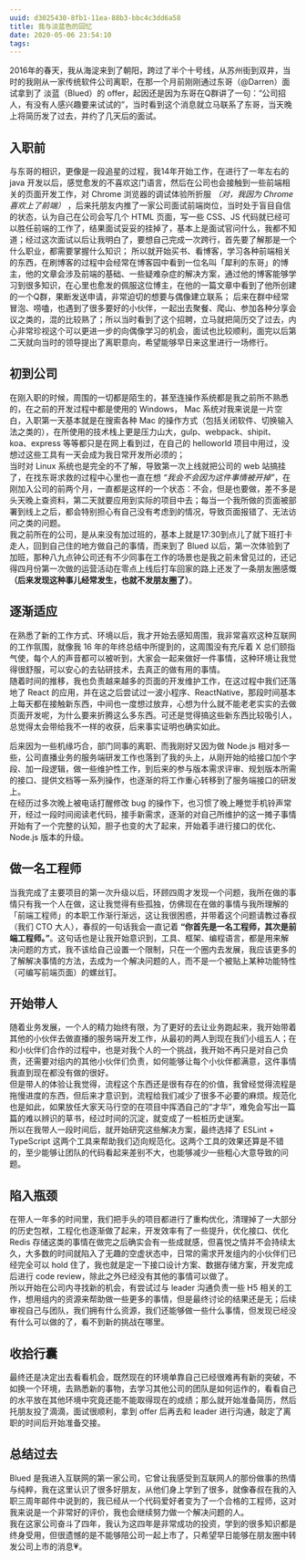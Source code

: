```yaml
---
uuid: d3025430-8fb1-11ea-88b3-bbc4c3dd6a58
title: 我与淡蓝色的回忆
date: 2020-05-06 23:54:10
tags:
---
```


2016年的春天，我从海淀来到了朝阳，跨过了半个十号线，从苏州街到双井，当时的我刚从一家传统软件公司离职，在那一个月前刚刚通过东哥（@Darren）面试拿到了 淡蓝（Blued）的 offer，起因还是因为东哥在Q群讲了一句：“公司招人，有没有人感兴趣要来试试的”，当时看到这个消息就立马联系了东哥，当天晚上将简历发了过去，并约了几天后的面试。  

## 入职前

与东哥的相识，更像是一段追星的过程，我14年开始工作，在进行了一年左右的 java 开发以后，感觉愈发的不喜欢这门语言，然后在公司也会接触到一些前端相关的页面开发工作，对 Chrome 浏览器的调试体验所折服 _（对，我因为 Chrome 喜欢上了前端）_ ，后来托朋友内推了一家公司面试前端岗位，当时处于盲目自信的状态，认为自己在公司会写几个 HTML 页面，写一些 CSS、JS 代码就已经可以胜任前端的工作了，结果面试妥妥的挂掉了，基本上是面试官问什么，我都不知道；经过这次面试以后让我明白了，要想自己完成一次跨行，首先要了解那是一个什么职业，都需要掌握什么知识；
所以就开始买书、看博客，学习各种前端相关的东西，在刷博客的过程中会经常在博客园中看到一位名叫「犀利的东哥」的博主，他的文章会涉及前端的基础、一些疑难杂症的解决方案，通过他的博客能够学习到很多知识，在心里也愈发的佩服这位博主，在他的一篇文章中看到了他所创建的一个Q群，果断发送申请，非常迫切的想要与偶像建立联系；
后来在群中经常冒泡、唠嗑，也遇到了很多要好的小伙伴，一起出去聚餐、爬山、参加各种分享会议之类的，混的比较熟了；所以当时看到了这个招聘，立马就把简历交了过去，内心非常珍视这个可以更进一步的向偶像学习的机会，面试也比较顺利，面完以后第二天就向当时的领导提出了离职意向，希望能够早日来这里进行一场修行。  

## 初到公司

在刚入职的时候，周围的一切都是陌生的，甚至连操作系统都是我之前所不熟悉的，在之前的开发过程中都是使用的 Windows， Mac 系统对我来说是一片空白，入职第一天基本就是在搜索各种 Mac 的操作方式（包括关闭软件、切换输入法之类的），在所使用的技术栈上更是压力山大，gulp、webpack、shipit、koa、express 等等都只是在网上看到过，在自己的 helloworld 项目中用过，没想过这些工具有一天会成为我日常开发所必须的；  
当时对 Linux 系统也是完全的不了解，导致第一次上线就把公司的 web 站搞挂了，在找东哥求救的过程中心里也一直在想 _“我会不会因为这件事情被开掉”_，在刚加入公司的前两个月，一直都是这样的一个状态：不会，但是也要做，差不多是头天晚上查资料，第二天就要应用到实际的项目中去；每当一个我所做的页面被部署到线上之后，都会特别担心有自己没有考虑到的情况，导致页面报错了、无法访问之类的问题。  
我之前所在的公司，是从来没有加过班的，基本上就是17:30到点儿了就下班打卡走人，回到自己住的地方做自己的事情，而来到了 Blued 以后，第一次体验到了加班，那种八九点钟公司还有不少同事在工作的场景也是我之前未曾见过的，还记得四月份第一次做的运营活动在零点上线后打车回家的路上还发了一条朋友圈感慨 __（后来发现这种事儿经常发生，也就不发朋友圈了）__。  

## 逐渐适应

在熟悉了新的工作方式、环境以后，我才开始去感知周围，我非常喜欢这种互联网的工作氛围，就像我 16 年的年终总结中所提到的，这周围没有充斥着 X 总们颐指气使，每个人的声音都可以被听到，大家会一起来做好一件事情，这种环境让我觉得很舒服，可以安心的去钻研技术，去真正的做有用的事情。  
随着时间的推移，我也负责越来越多的页面的开发维护工作，在这过程中我们还落地了 React 的应用，并在这之后尝试过一波小程序、ReactNative，那段时间基本上每天都在接触新东西，中间也一度想过放弃，心想为什么就不能老老实实的去做页面开发呢，为什么要来折腾这么多东西。可还是觉得搞这些新东西比较吸引人，总觉得太会带给我不一样的收获，后来事实证明也确实如此。  

后来因为一些机缘巧合，部门同事的离职、而我刚好又因为做 Node.js 相对多一些，公司直播业务的服务端研发工作也落到了我的头上，从刚开始的给接口加个字段、加一段逻辑，做一些维护性工作，到后来的参与版本需求评审、规划版本所需的接口、提供文档等一系列操作，也逐渐的将工作重心转移到了服务端接口的研发上。  
在经历过多次晚上被电话打醒修改 bug 的操作下，也习惯了晚上睡觉手机铃声常开，经过一段时间阅读老代码，接手新需求，逐渐的对自己所维护的这一摊子事情开始有了一个完整的认知，胆子也变的大了起来，开始着手进行接口的优化、Node.js 版本的升级。  

## 做一名工程师

当我完成了主要项目的第一次升级以后，环顾四周才发现一个问题，我所在做的事情只有我一个人在做，这让我觉得有些孤独，仿佛现在在做的事情与我所理解的「前端工程师」的本职工作渐行渐远，这让我很困惑，并带着这个问题请教过春叔（我们 CTO 大人），春叔的一句话我会一直记着 __“你首先是一名工程师，其次是前端工程师。”__。这句话也是让我开始意识到，工具、框架、编程语言，都是用来解决问题的方式，我不该给自己设置一个限制，只在一个圈内去发展，我应该更多的了解解决事情的方法，去成为一个解决问题的人，而不是一个被贴上某种功能特性（可编写前端页面）的螺丝钉。  

## 开始带人

随着业务发展，一个人的精力始终有限，为了更好的去让业务跑起来，我开始带着其他的小伙伴去做直播的服务端开发工作，从最初的两人到现在我们小组五人；在和小伙伴们合作的过程中，也是对我个人的一个挑战，我开始不再只是对自己负责，还需要对组内的其他小伙伴们负责，如何能够让每个小伙伴都满意，这件事情我直到现在都没有做的很好。  
但是带人的体验让我觉得，流程这个东西还是很有存在的价值，我曾经觉得流程是拖慢进度的东西，但后来才意识到，流程给我们减少了很多不必要的麻烦。规范化也是如此，如果放任大家天马行空的在项目中挥洒自己的“才华”，难免会写出一篇篇的难以辨识的草书，经过时间的沉淀，就变成了一桩桩历史谜案。  
所以在我带人一段时间后，就开始研究这些解决方案，最终选择了 ESLint + TypeScript 这两个工具来帮助我们迈向规范化。这两个工具的效果还算是不错的，至少能够让团队的代码看起来差别不大，也能够减少一些粗心大意导致的问题。

## 陷入瓶颈

在带人一年多的时间里，我们把手头的项目都进行了重构优化，清理掉了一大部分的历史包袱，工程化也逐渐做了起来，开发效率有了一些提升，优化接口、优化 Redis 存储这类的事情在做完之后确实会有一些成就感，但喜悦之情并不会持续太久，大多数的时间就陷入了无趣的空虚状态中，日常的需求开发组内的小伙伴们已经完全可以 hold 住了，我也就是定一下接口设计方案、数据存储方案，开发完成后进行 code review，除此之外已经没有其他的事情可以做了。  
所以开始在公司内寻找新的机会，有尝试过与 leader 沟通负责一些 H5 相关的工作，想用组内的资源来帮助做一些更多的事情，但是最终讨论的结果还是无；后续审视自己与团队，我们拥有什么资源，我们还能够做一些什么事情，但发现已经没有什么可以做的了，看不到新的挑战在哪里。  

## 收拾行囊

最终还是决定出去看看机会，既然现在的环境单靠自己已经很难再有新的突破，不如换一个环境，去熟悉新的事物，去学习其他公司的团队是如何运作的，看看自己的水平放在其他环境中究竟还能不能取得现在的成绩；那么就开始准备简历，然后托朋友投了滴滴，面试很顺利，拿到 offer 后再去和 leader 进行沟通，敲定了离职的时间后开始准备交接。

## 总结过去

Blued 是我进入互联网的第一家公司，它曾让我感受到互联网人的那份做事的热情与纯粹，我在这里认识了很多好朋友，从他们身上学到了很多，就像春叔在我的入职三周年邮件中说到的，我已经从一个代码爱好者变为了一个合格的工程师，这对我来说是一个非常好的评价，我也会继续努力做一个解决问题的人。  
我在这家公司奋斗了四年，我认为这四年是非常成功的投资，学到的很多知识都是终身受用，但很遗憾的是不能够陪公司一起上市了，只希望早日能够在朋友圈中转发公司上市的消息💗。
